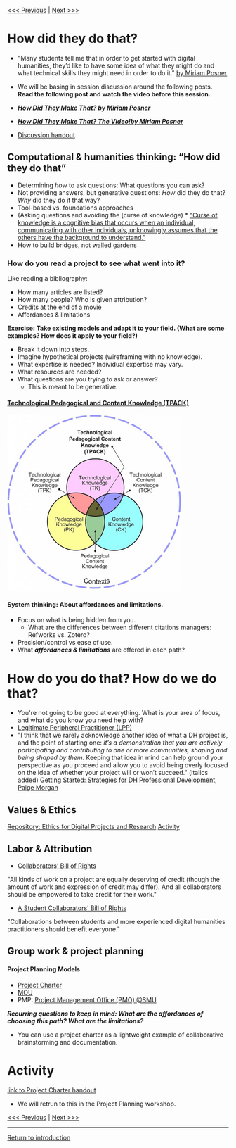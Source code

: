 
[<<< Previous](DH.md) | [Next >>>](continue.md) 

# How did they do that? 

* "Many students tell me that in order to get started with digital humanities, they’d like to have some idea of what they might do and what technical skills they might need in order to do it." [by Miriam Posner](http://miriamposner.com/blog/how-did-they-make-that/)

* We will be basing in session discussion around the following posts. **Read the following post and watch the video before this session.**
* ***[How Did They Make That? by Miriam Posner](https://miriamposner.com/blog/how-did-they-make-that/)***
*  ***[How Did They Make That? The Video!by Miriam Posner](http://miriamposner.com/blog/how-did-they-make-that-the-video/)*** 
* [Discussion handout](https://smu.box.com/s/valmcgnur9lwwffiqoiqc2uad3zl866s)

## Computational & humanities thinking: “How did they do that”
* Determining *how* to ask questions: What questions you can ask?
* Not providing answers, but generative questions: *How* did they do that? *Why* did they do it that way? 
* Tool-based vs. foundations approaches
* (Asking questions and avoiding the [curse of knowledge)
      * ["Curse of knowledge is a cognitive bias that occurs when an individual, communicating with other individuals, unknowingly assumes that the others have the background to understand."](https://en.wikipedia.org/wiki/Curse_of_knowledge)
* How to build bridges, not walled gardens 

### How do you read a project to see what went into it?
Like reading a bibliography:
* How many articles are listed? 
* How many people? Who is given attribution? 	
* Credits at the end of a movie 
* Affordances & limitations 

**Exercise: Take existing models and adapt it to your field. (What are some examples? How does it apply to your field?)**

* Break it down into steps.
* Imagine hypothetical projects (wireframing with no knowledge).
* What expertise is needed? Individual expertise may vary.
* What resources are needed?
* What questions are you trying to ask or answer?
    * This is meant to be generative.

#### **[Technological Pedagogical and Content Knowledge (TPACK)](http://cristurple.blogspot.com/p/tpack.html)**

[![tasks](https://github.com/DHRISMU/intro/blob/master/images/tpack.jpg)](http://cristurple.blogspot.com/p/tpack.html)

#### System thinking: About affordances and limitations.
* Focus on what is being hidden from you.
    * What are the differences between different citations managers: Refworks vs. Zotero?
* Precision/control vs ease of use.
* What ***affordances & limitations*** are offered in each path?

# How do you do that? How do we do that?
* You're not going to be good at everything. What is your area of focus, and what do you know you need help with?
* [Legitimate Peripheral Practitioner (LPP)](https://en.wikipedia.org/wiki/Legitimate_peripheral_participation) 
* "I think that we rarely acknowledge another idea of what a DH project is, and the point of starting one: *it’s a demonstration that you are actively participating and contributing to one or more communities, shaping and being shaped by them.* Keeping that idea in mind can help ground your perspective as you proceed and allow you to avoid being overly focused on the idea of whether your project will or won’t succeed." (italics added) [Getting Started: Strategies for DH Professional Development, Paige Morgan ](http://blog.paigemorgan.net/articles/20/getting-started.html)

## Values & Ethics
[Repository: Ethics for Digital Projects and Research](https://github.com/DHRISMU/ethics)
[Activity](https://github.com/DHRISMU/ethics/blob/master/sections/beyond.md#activity)

## Labor & Attribution 
* [Collaborators’ Bill of Rights](http://mcpress.media-commons.org/offthetracks/part-one-models-for-collaboration-career-paths-acquiring-institutional-support-and-transformation-in-the-field/a-collaboration/collaborators%E2%80%99-bill-of-rights/)

"All kinds of work on a project are equally deserving of credit (though the amount of work and expression of credit may differ). And all collaborators should be empowered to take credit for their work." 

* [A Student Collaborators’ Bill of Rights](https://humtech.ucla.edu/news/a-student-collaborators-bill-of-rights/)

"Collaborations between students and more experienced digital humanities practitioners should benefit everyone." 

## Group work & project planning

#### Project Planning Models 

* [Project Charter](https://stewartvarner.com/2014/05/project-charter/) 
* [MOU](https://rc.library.uta.edu/uta-ir/handle/10106/25646)
* PMP: [Project Management Office (PMO) @SMU](https://www.smu.edu/OIT/Governance)

***Recurring questions to keep in mind: What are the affordances of choosing this path? What are the limitations?*** 

* You can use a project charter as a lightweight example of collaborative brainstorming and documentation.

# Activity
[link to Project Charter handout](https://smu.box.com/s/kc63uvd6dcob4ksfg6hibzjtnyes6iw6)
* We will retrun to this in the Project Planning workshop. 
  

[<<< Previous](DH.md) | [Next >>>](continue.md) 

----
[Return to introduction](https://github.com/SouthernMethodistUniversity/intro)

